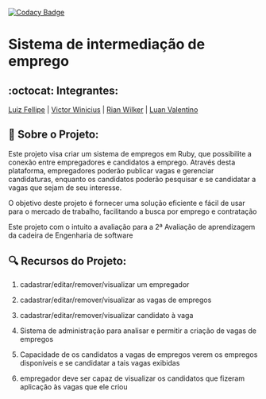 [![Codacy Badge](https://app.codacy.com/project/badge/Grade/229129ba3a2c40a1b3b18f6cc7d7e624)](https://www.codacy.com/gh/Projeto-2-VA-ES/Sistema-de-intermediacao-de-emprego/dashboard?utm_source=github.com&amp;utm_medium=referral&amp;utm_content=Projeto-2-VA-ES/Sistema-de-intermediacao-de-emprego&amp;utm_campaign=Badge_Grade)

# Sistema de intermediação de emprego
## :octocat: Integrantes:
[Luiz Fellipe](https://github.com/Luizfdarb) | [Victor Winicius](https://github.com/dev-victorw) | [Rian Wilker](https://github.com/RWilker87) | [Luan Valentino](https://github.com/LuanValentinoS)


## :ledger: Sobre o Projeto:
Este projeto visa criar um sistema de empregos em Ruby, que possibilite a conexão entre empregadores e candidatos a emprego. Através desta plataforma, empregadores poderão publicar vagas e gerenciar candidaturas, enquanto os candidatos poderão pesquisar e se candidatar a vagas que sejam de seu interesse.

O objetivo deste projeto é fornecer uma solução eficiente e fácil de usar para o mercado de trabalho, facilitando a busca por emprego e contratação

Este projeto com o intuito a avaliação para a 2ª Avaliação de aprendizagem da cadeira de Engenharia de software

## :mag: Recursos do Projeto:
1. cadastrar/editar/remover/visualizar um empregador

2. cadastrar/editar/remover/visualizar as vagas de empregos

3. cadastrar/editar/remover/visualizar candidato à vaga

4. Sistema de administração para analisar e permitir a criação de vagas de empregos

5. Capacidade de os candidatos a vagas de empregos verem os empregos disponíveis e se candidatar a tais vagas exibidas

6. empregador deve ser capaz de visualizar os candidatos que fizeram aplicação às vagas que ele criou
